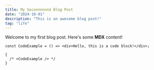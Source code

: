 ```yaml
---
title: My Seconnnnnnd Blog Post
date: "2024-10-01"
description: "This is an awesome blog post!"
tag: "life"
---
```


Welcome to my first blog post. Here's some **MDX** content!

```tsx
const CodeExample = () => <div>Hello, this is a code block!</div>;

{
  /* <CodeExample /> */
}
```
